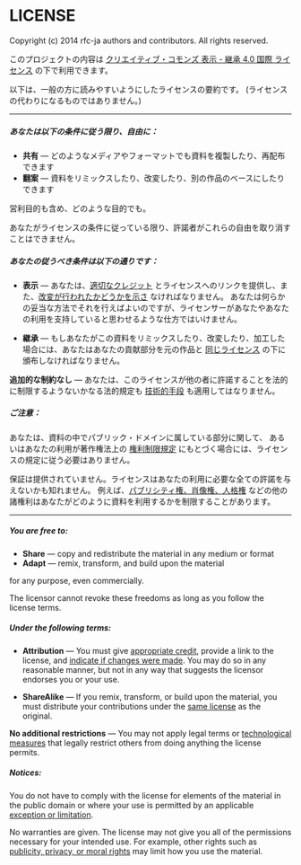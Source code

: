 LICENSE
========================================================================

Copyright (c) 2014 rfc-ja authors and contributors. All rights reserved.

このプロジェクトの内容は
[クリエイティブ・コモンズ 表示 - 継承 4.0 国際 ライセンス](http://creativecommons.org/licenses/by-sa/4.0/)
の下で利用できます。

以下は、一般の方に読みやすいようにしたライセンスの要約です。
(ライセンスの代わりになるものではありません。) 

- - - - - - - - - - - - - - - - - - - - - - - - - - - - - - - - - - - - 

##### あなたは以下の条件に従う限り、自由に：

* **共有** — どのようなメディアやフォーマットでも資料を複製したり、再配布できます
* **翻案** — 資料をリミックスしたり、改変したり、別の作品のベースにしたりできます

営利目的も含め、どのような目的でも。

あなたがライセンスの条件に従っている限り、許諾者がこれらの自由を取り消すことはできません。

##### あなたの従うべき条件は以下の通りです：

* **表示** — あなたは、[適切なクレジット](http://wiki.creativecommons.org/License_Versions#Detailed_attribution_comparison_chart)
とライセンスへのリンクを提供し、また、[改変が行われたかどうかを示さ](http://wiki.creativecommons.org/License_Versions#Modifications_and_adaptations_must_be_marked_as_such)
なければなりません。
あなたは何らかの妥当な方法でそれを行えばよいのですが、ライセンサーがあなたやあなたの利用を支持していると思わせるような仕方ではいけません。

* **継承** — もしあなたがこの資料をリミックスしたり、改変したり、加工した場合には、あなたはあなたの貢献部分を元の作品と
[同じライセンス](http://wiki.creativecommons.org/FAQ#If_I_derive_or_adapt_material_offered_under_a_Creative_Commons_license.2C_which_CC_license.28s.29_can_I_use.3F)
の下に頒布しなければなりません。

**追加的な制約なし** — あなたは、このライセンスが他の者に許諾することを法的に制限するようないかなる法的規定も
[技術的手段](http://wiki.creativecommons.org/License_Versions#Application_of_effective_technological_measures_by_users_of_CC-licensed_works_prohibited)
も適用してはなりません。

##### ご注意：

あなたは、資料の中でパブリック・ドメインに属している部分に関して、
あるいはあなたの利用が著作権法上の
[権利制限規定](http://wiki.creativecommons.org/Frequently_Asked_Questions#Do_Creative_Commons_licenses_affect_exceptions_and_limitations_to_copyright.2C_such_as_fair_dealing_and_fair_use.3F)
にもとづく場合には、ライセンスの規定に従う必要はありません。

保証は提供されていません。ライセンスはあなたの利用に必要な全ての許諾を与えないかも知れません。
例えば、[パブリシティ権、肖像権、人格権](http://wiki.creativecommons.org/Considerations_for_licensors_and_licensees)
などの他の諸権利はあなたがどのように資料を利用するかを制限することがあります。

- - - - - - - - - - - - - - - - - - - - - - - - - - - - - - - - - - - - 

##### You are free to:

* **Share** — copy and redistribute the material in any medium or format
* **Adapt** — remix, transform, and build upon the material

for any purpose, even commercially.

The licensor cannot revoke these freedoms as long as you follow the license terms.

##### Under the following terms:

* **Attribution** — You must give [appropriate credit](http://wiki.creativecommons.org/License_Versions#Detailed_attribution_comparison_chart),
provide a link to the license, and
[indicate if changes were made](http://wiki.creativecommons.org/License_Versions#Modifications_and_adaptations_must_be_marked_as_such).
You may do so in any reasonable manner, but not in any way that suggests the licensor endorses you or your use.

* **ShareAlike** — If you remix, transform, or build upon the material, you must distribute your contributions under the
[same license](http://wiki.creativecommons.org/FAQ#If_I_derive_or_adapt_material_offered_under_a_Creative_Commons_license.2C_which_CC_license.28s.29_can_I_use.3F)
as the original.

**No additional restrictions** — You may not apply legal terms or
[technological measures](http://wiki.creativecommons.org/License_Versions#Application_of_effective_technological_measures_by_users_of_CC-licensed_works_prohibited)
that legally restrict others from doing anything the license permits.

##### Notices:

You do not have to comply with the license for elements of the material in the public domain or where your use is permitted by an applicable
[exception or limitation](http://wiki.creativecommons.org/Frequently_Asked_Questions#Do_Creative_Commons_licenses_affect_exceptions_and_limitations_to_copyright.2C_such_as_fair_dealing_and_fair_use.3F).

No warranties are given. The license may not give you all of the permissions necessary for your intended use.
For example, other rights such as [publicity, privacy, or moral rights](http://wiki.creativecommons.org/Considerations_for_licensors_and_licensees)
may limit how you use the material.

